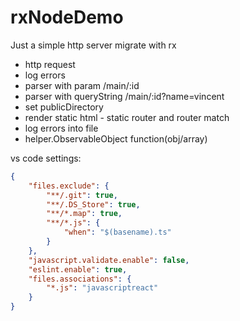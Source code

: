 # rxNodeDemo

Just a simple http server migrate with rx

- http request 
- log errors 
- parser with param /main/:id 
- parser with queryString /main/:id?name=vincent 
- set publicDirectory 
- render static html - static router and router match
- log errors into file
- helper.ObservableObject function(obj/array)

vs code settings:

```json
{
    "files.exclude": {
        "**/.git": true,
        "**/.DS_Store": true,
        "**/*.map": true,
        "**/*.js": {
            "when": "$(basename).ts"
        }
    },
    "javascript.validate.enable": false,
    "eslint.enable": true,
    "files.associations": {
        "*.js": "javascriptreact"
    }
}
```
